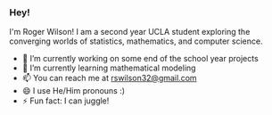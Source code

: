 ### Hey!

I'm Roger Wilson! I am a second year UCLA student exploring the converging worlds of statistics, mathematics, and computer science.
- 🔭 I’m currently working on some end of the school year projects
- 🌱 I’m currently learning mathematical modeling
- 📫 You can reach me at <a href="rswilson32@gmail.com">rswilson32@gmail.com</a>
- 😄 I use He/Him pronouns :)
- ⚡ Fun fact: I can juggle!
